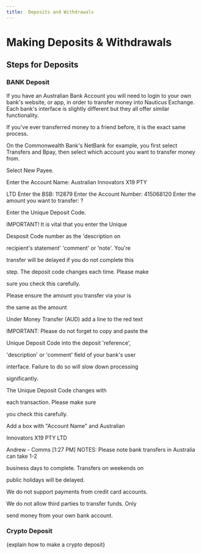 ```yaml
---
title:  Deposits and Withdrawals
---
```


# Making Deposits & Withdrawals



## Steps for Deposits

### BANK Deposit



If you have an Australian Bank Account you will need to login to your own bank's website, or app, in order to transfer money into Nauticus Exchange. Each bank's interface is slightly different but they all offer similar functionality. 

If you've ever transferred money to a friend before, it is the exact same process.

On the Commonwealth Bank's NetBank for example, you first select Transfers and Bpay, then select which account you want to transfer money from.

Select New Payee.

Enter the Account Name: Australian Innovators X19 PTY

LTD
Enter the BSB: 112879
Enter the Account Number: 415068120
Enter the amount you want to transfer: ?

Enter the Unique Deposit Code.

IMPORTANT! It is vital that you enter the Unique

Desposit Code number as the 'description on

recipient's statement' 'comment' or 'note'. You're

transfer will be delayed if you do not complete this

step. The deposit code changes each time. Please make

sure you check this carefully.

Please ensure the amount you transfer via your  is

the same as the amount



Under Money Transfer (AUD) add a line to the red text

IMPORTANT: Please do not forget to copy and paste the

Unique Deposit Code into the deposit 'reference',

'description' or 'comment' field of your bank's user

interface. Failure to do so will slow down processing

significantly.

The Unique Deposit Code changes with

each transaction. Please make sure

you check this carefully.

Add a box with "Account Name" and Australian

Innovators X19 PTY LTD


Andrew - Comms [1:27 PM]
NOTES:
Please note bank transfers in Australia can take 1-2

business days to complete. Transfers on weekends on

public holidays will be delayed.

We do not support payments from credit card accounts.

We do not allow third parties to transfer funds. Only

send money from your own bank account.



### Crypto Deposit

{explain how to make a crypto deposit}